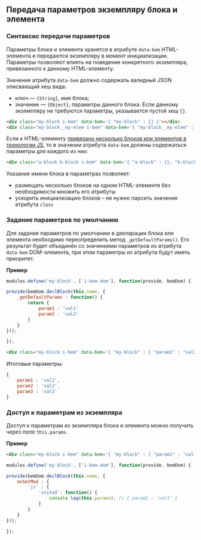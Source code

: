## Передача параметров экземпляру блока и элемента

### Синтаксис передачи параметров

Параметры блока и элемента хранятся в атрибуте `data-bem` HTML-элемента и передаются экземпляру в момент инициализации. Параметры позволяют влиять на поведение конкретного экземпляра, привязанного к данному HTML-элементу.

Значение атрибута `data-bem` должно содержать валидный JSON описвающий хеш вида:

* ключ — `{String}`, имя блока;
* значение — `{Object}`, параметры данного блока. Если данному экземпляру не требуются параметры, указывается пустой хеш `{}`.

```html
<div class="my-block i-bem" data-bem='{ "my-block" : {} }'></div>
<div class="my-block__my-elem i-bem" data-bem='{ "my-block__my-elem" : {} }'></div>
```

Если к HTML-элементу [привязано несколько блоков или элементов в технологии JS](./i-bem-js-html-binding.ru.md#Один-html-элемент--несколько-js-блоков),
то в значении атрибута `data-bem` должны содержаться параметры для каждого из них:

```html
<div class="a-block b-block i-bem" data-bem='{ "a-block" : {}, "b-block" : {} }'></div>
```

Указание имени блока в параметрах позволяет:

* размещать несколько блоков на одном HTML-элементе без необходимости множить его атрибуты
* ускорить инициализацию блоков – не нужно парсить значение атрибута `class`

### Задание параметров по умолчанию

Для задания параметров по умолчанию в декларации блока или элемента необходимо переопределить метод `_getDefaultParams()`. Его результат будет объединён со значениями параметров из атрибута `data-bem` DOM-элемента, при этом параметры из атрибута будут иметь приоритет.

**Пример**

```js
modules.define('my-block', ['i-bem-dom'], function(provide, bemDom) {

provide(bemDom.declBlock(this.name, {
    _getDefaultParams : function() {
        return {
            param1 : 'val1'
            param2 : 'val2'
        }
    }
}));

});
```

```html
<div class="my-block i-bem" data-bem='{ "my-block" : { "param1" : "val2", "param3" : "val3" } }'></div>
```

Итоговые параметры:

```js
{
    param1 : 'val2',
    param2 : 'val2',
    param3 : 'val3'
}
```

### Доступ к параметрам из экземпляра

Доступ к параметрам из экземпляра блока и элемента можно получить через поле `this.params`.

**Пример**

```html
<div class="my-block i-bem" data-bem='{ "my-block" : { "param1" : "val1" } }'></div>
```

```js
modules.define('my-block', ['i-bem-dom'], function(provide, bemDom) {

provide(bemDom.declBlock(this.name, {
    onSetMod : {
        'js' : {
            'inited': function() {
                console.log(this.params); // { param1 : 'val1' }
            }
        }
    }
}));

});
```
